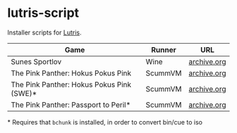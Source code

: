 # lutris-script

Installer scripts for [Lutris](https://lutris.net/).

| Game                                      | Runner   | URL |
| -----------------------------------       | -------- | --- |
| Sunes Sportlov                            | Wine     | [archive.org](https://archive.org/details/sune_20190817)
| The Pink Panther: Hokus Pokus Pink        | ScummVM  | [archive.org](https://archive.org/details/the-pink-panther-hokus-pokus-pink-win-rom-en)
| The Pink Panther: Hokus Pokus Pink (SWE)* | ScummVM  | [archive.org](https://archive.org/details/the-pink-panther-hokus-pokus-pink-win-rom-sv)
| The Pink Panther: Passport to Peril*      | ScummVM  | [archive.org](https://archive.org/details/PinkPantherPtP_201608)

\* Requires that `bchunk` is installed, in order to convert bin/cue to iso